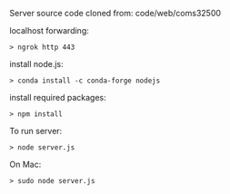 Server source code cloned from: code/web/coms32500

localhost forwarding:

	> ngrok http 443



install node.js:

	> conda install -c conda-forge nodejs

install required packages:

	> npm install

To run server:

	> node server.js

On Mac:

	> sudo node server.js

